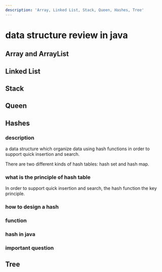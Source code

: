 ```yaml
---
description: 'Array, Linked List, Stack, Queen, Hashes, Tree'
---
```


# data structure review in java

## Array and ArrayList

## Linked List

## Stack

## Queen

## Hashes

### description

a data structure which organize data using hash functions in order to support quick insertion and search.

There are two different kinds of hash tables: hash set and hash map.

### what is the principle of hash table

In order to support quick insertion and search, the hash function the key principle.



### how to design a hash

### function

### hash in java

### important question

## Tree

